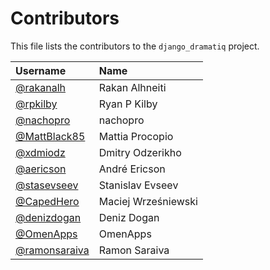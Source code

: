 # Contributors

This file lists the contributors to the `django_dramatiq` project.

| Username                                         | Name                |
| :-------                                         | :---                |
| [@rakanalh](https://github.com/rakanalh)         | Rakan Alhneiti      |
| [@rpkilby](https://github.com/rpkilby)           | Ryan P Kilby        |
| [@nachopro](https://github.com/nachopro)         | nachopro            |
| [@MattBlack85](https://github.com/MattBlack85)   | Mattia Procopio     |
| [@xdmiodz](https://github.com/xdmiodz)           | Dmitry Odzerikho    |
| [@aericson](https://github.com/aericson)         | André Ericson       |
| [@stasevseev](https://github.com/StasEvseev)     | Stanislav Evseev    |
| [@CapedHero](https://github.com/CapedHero)       | Maciej Wrześniewski |
| [@denizdogan](https://github.com/denizdogan)     | Deniz Dogan         |
| [@OmenApps](https://github.com/OmenApps)         | OmenApps            |
| [@ramonsaraiva](https://github.com/ramonsaraiva) | Ramon Saraiva       |
